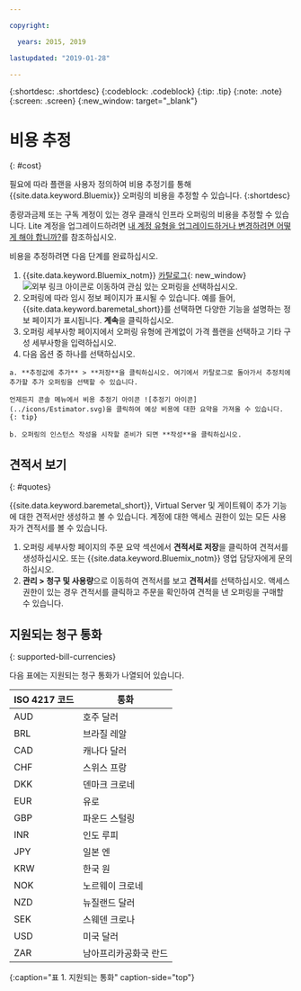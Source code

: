 ```yaml
---

copyright:

  years: 2015, 2019

lastupdated: "2019-01-28"

---
```


{:shortdesc: .shortdesc}
{:codeblock: .codeblock}
{:tip: .tip}
{:note: .note}
{:screen: .screen}
{:new_window: target="_blank"}

# 비용 추정
{: #cost}

필요에 따라 플랜을 사용자 정의하여 비용 추정기를 통해 {{site.data.keyword.Bluemix}} 오퍼링의 비용을 추정할 수 있습니다.
{:shortdesc}

종량과금제 또는 구독 계정이 있는 경우 클래식 인프라 오퍼링의 비용을 추정할 수 있습니다. Lite 계정을 업그레이드하려면 [내 계정 유형을 업그레이드하거나 변경하려면 어떻게 해야 합니까?](/docs/account?topic=account-accountfaqs)를 참조하십시오. 

비용을 추정하려면 다음 단계를 완료하십시오.

  1. {{site.data.keyword.Bluemix_notm}} [카탈로그](https://cloud.ibm.com/catalog){: new_window} ![외부 링크 아이콘](../icons/launch-glyph.svg "외부 링크 아이콘")로 이동하여 관심 있는 오퍼링을 선택하십시오.
  2. 오퍼링에 따라 임시 정보 페이지가 표시될 수 있습니다. 예를 들어, {{site.data.keyword.baremetal_short}}를 선택하면 다양한 기능을 설명하는 정보 페이지가 표시됩니다. **계속**을 클릭하십시오.
  3. 오퍼링 세부사항 페이지에서 오퍼링 유형에 관계없이 가격 플랜을 선택하고 기타 구성 세부사항을 입력하십시오.
  4. 다음 옵션 중 하나를 선택하십시오.

    a. **추정값에 추가** > **저장**을 클릭하십시오. 여기에서 카탈로그로 돌아가서 추정치에 추가할 추가 오퍼링을 선택할 수 있습니다.

    언제든지 콘솔 메뉴에서 비용 추정기 아이콘 ![추정기 아이콘](../icons/Estimator.svg)을 클릭하여 예상 비용에 대한 요약을 가져올 수 있습니다.
    {: tip}

    b. 오퍼링의 인스턴스 작성을 시작할 준비가 되면 **작성**을 클릭하십시오.


## 견적서 보기
{: #quotes}

{{site.data.keyword.baremetal_short}}, Virtual Server 및 게이트웨이 추가 기능에 대한 견적서만 생성하고 볼 수 있습니다. 계정에 대한 액세스 권한이 있는 모든 사용자가 견적서를 볼 수 있습니다.

  1. 오퍼링 세부사항 페이지의 주문 요약 섹션에서 **견적서로 저장**을 클릭하여 견적서를 생성하십시오. 또는 {{site.data.keyword.Bluemix_notm}} 영업 담당자에게 문의하십시오.
  2. **관리 > 청구 및 사용량**으로 이동하여 견적서를 보고 **견적서**를 선택하십시오. 액세스 권한이 있는 경우 견적서를 클릭하고 주문을 확인하여 견적을 낸 오퍼링을 구매할 수 있습니다.


## 지원되는 청구 통화
{: supported-bill-currencies}

다음 표에는 지원되는 청구 통화가 나열되어 있습니다.

|ISO 4217 코드 |통화             |
|---------------|----------------------|
|AUD            |호주 달러    |
|BRL            |	브라질 레알       |
|CAD            |	캐나다 달러      |
|CHF            |	스위스 프랑          |
|DKK            |	덴마크 크로네         |
|EUR            |	유로                 |
|GBP            |	파운드 스털링       |
|INR            |	인도 루피         |
|JPY            |	일본 엔         |
|KRW            |	한국 원     |
|NOK            |	노르웨이 크로네      |
|NZD            |	뉴질랜드 달러   |
|SEK            |	스웨덴 크로나        |
|USD            |미국 달러 |
|ZAR            |	남아프리카공화국 란드   |
{:caption="표 1. 지원되는 통화" caption-side="top"}
